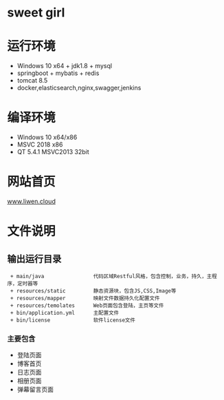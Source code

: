 sweet girl
======================================================
# 运行环境
   + Windows 10 x64 + jdk1.8 + mysql
   + springboot + mybatis + redis
   + tomcat 8.5
   + docker,elasticsearch,nginx,swagger,jenkins
   
   
# 编译环境           
 * Windows 10 x64/x86
 * MSVC 2018 x86
 * QT 5.4.1 MSVC2013 32bit
 
# 网站首页
  www.liwen.cloud

# 文件说明
## 输出运行目录
     + main/java                代码区域Restful风格，包含控制，业务，持久，主程序，定时器等
     + resources/static         静态资源块，包含JS,CSS,Image等
     + resources/mapper         映射文件数据持久化配置文件
     + resources/temolates      Web页面包含登陆，主页等文件
     + bin/application.yml      主配置文件
     + bin/license              软件license文件
     
### 主要包含
+ 登陆页面
+ 博客首页
+ 日志页面
+ 相册页面 
+ 弹幕留言页面 
